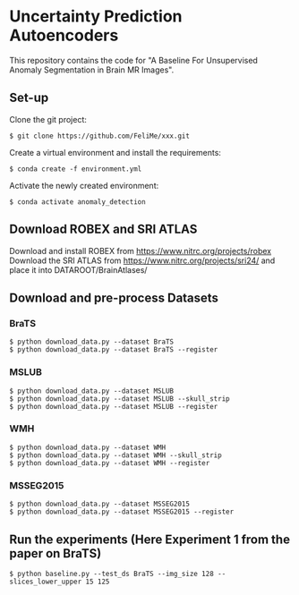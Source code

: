 # Uncertainty Prediction Autoencoders

This repository contains the code for "A Baseline For Unsupervised Anomaly Segmentation in Brain MR Images".

## Set-up

Clone the git project:

```
$ git clone https://github.com/FeliMe/xxx.git
```

Create a virtual environment and install the requirements:

```
$ conda create -f environment.yml
```

Activate the newly created environment:

```
$ conda activate anomaly_detection
```

## Download ROBEX and SRI ATLAS

Download and install ROBEX from https://www.nitrc.org/projects/robex
Download the SRI ATLAS from https://www.nitrc.org/projects/sri24/ and place it into DATAROOT/BrainAtlases/

## Download and pre-process Datasets

### BraTS

```
$ python download_data.py --dataset BraTS
$ python download_data.py --dataset BraTS --register
```

### MSLUB

```
$ python download_data.py --dataset MSLUB
$ python download_data.py --dataset MSLUB --skull_strip
$ python download_data.py --dataset MSLUB --register
```

### WMH

```
$ python download_data.py --dataset WMH
$ python download_data.py --dataset WMH --skull_strip
$ python download_data.py --dataset WMH --register
```

### MSSEG2015

```
$ python download_data.py --dataset MSSEG2015
$ python download_data.py --dataset MSSEG2015 --register
```

## Run the experiments (Here Experiment 1 from the paper on BraTS)

```
$ python baseline.py --test_ds BraTS --img_size 128 --slices_lower_upper 15 125
```
